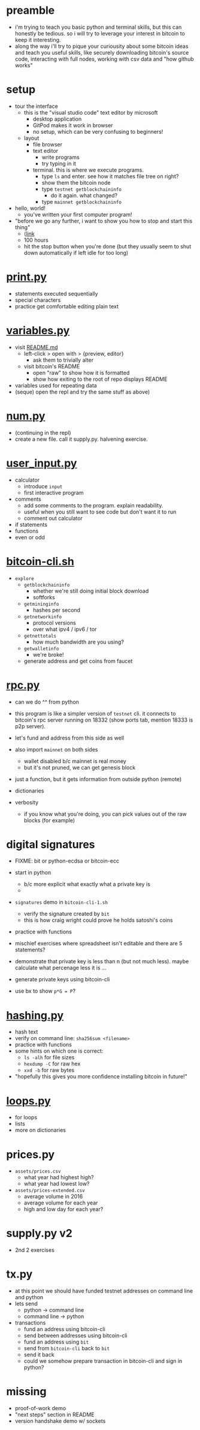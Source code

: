 # preamble

* i'm trying to teach you basic python and terminal skills, but this can honestly be tedious. so i will try to leverage your interest in bitcoin to keep it interesting.
* along the way i'll try to pique your curiousity about some bitcoin ideas and teach you useful skills, like securely downloading bitcoin's source code, interacting with full nodes, working with csv data and "how github works"

# setup

* tour the interface
    * this is the "visual studio code" text editor by microsoft
        * desktop application
        * GitPod makes it work in browser
        * no setup, which can be very confusing to beginners!
    * layout
        * file browser
        * text editor
            * write programs
            * try typing in it
        * terminal. this is where we execute programs.
            * type `ls` and enter. see how it matches file tree on right?
            * show them the bitcoin node
            * type `testnet getblockchaininfo`
                * do it again. what changed?
            * type `mainnet getblockchaininfo`
* hello, world!
    * you've written your first computer program!
* "before we go any further, i want to show you how to stop and start this thing"
    * ([link](https://gitpod.io/workspaces/)
    * 100 hours
    * hit the stop button when you're done (but they usually seem to shut down automatically if left idle for too long)

# [print.py](print.py)

* statements executed sequentially
* special characters
* practice get comfortable editing plain text

# [variables.py](variables.py)

* visit [README.md](README.md)
    * left-click > open with > {preview, editor}
        * ask them to trivially alter
    * visit bitcoin's README
        * open "raw"  to show how it is formatted
        * show how exiting to the root of repo displays README
* variables used for repeating data
* (seque) open the repl and try the same stuff as above)

# [num.py](num.py)

* (continuing in the repl)
* create a new file. call it supply.py. halvening exercise.

# [user_input.py](user_input.py)

* calculator
    * introduce `input`
    * first interactive program
* comments
    * add some comments to the program. explain readability.
    * useful when you still want to see code but don't want it to run
    * comment out calculator
* if statements
* functions
* even or odd


# [bitcoin-cli.sh](bitcoin-cli.sh)

* `explore`
    * `getblockchaininfo`
        * whether we're still doing initial block download
        * softforks
    * `getmininginfo`
        * hashes per second
    * `getnetworkinfo`
        * protocol versions
        * over what ipv4 / ipv6 / tor
    * `getnettotals`
        * how much bandwidth are you using?
    * `getwalletinfo`
        * we're broke!
    * generate address and get coins from faucet

# [rpc.py](rpc.py)

* can we do ^^ from python
* this program is like a simpler version of `testnet` cli. it connects to bitcoin's rpc server running on 18332 (show ports tab, mention 18333 is p2p server). 
* let's fund and address from this side as well
* also import `mainnet` on both sides
    * wallet disabled b/c mainnet is real money
    * but it's not pruned, we can get genesis block

* just a function, but it gets information from outside python (remote)
* dictionaries
* verbosity
    * if you know what you're doing, you can pick values out of the raw blocks (for example)

# digital signatures

* FIXME: bit or python-ecdsa or bitcoin-ecc

* start in python 
    * b/c more explicit what exactly what a private key is
    * 
* `signatures` demo in `bitcoin-cli-1.sh`
    * verify the signature created by `bit`
    * this is how craig wright could prove he holds satoshi's coins
* practice with functions
* mischief exercises where spreadsheet isn't editable and there are 5 statements?
* demonstrate that private key is less than n (but not much less). maybe calculate what percenage less it is ...
* generate private keys using bitcoin-cli
* use bx to show `p*G = P`?

# [hashing.py](hashing.py)

* hash text
* verify on command line: `sha256sum <filename>`
* practice with functions
* some hints on which one is correct:
    * `ls -alh` for file sizes
    * `hexdump -C` for raw hex
    * `xxd -b` for raw bytes
* "hopefully this gives you more confidence installing bitcoin in future!"

# [loops.py](loops.py)

* for loops
* lists
* more on dictionaries

# prices.py

* `assets/prices.csv`
    * what year had highest high?
    * what year had lowest low?
* `assets/prices-extended.csv`
    * average volume in 2016
    * average volume for each year
    * high and low day for each year?

# supply.py v2

* 2nd 2 exercises

# tx.py

* at this point we should have funded testnet addresses on command line and python
* lets send
    * python -> command line
    * command line -> python
* transactions
    * fund an address using bitcoin-cli
    * send between addresses using bitcoin-cli
    * fund an address using `bit`
    * send from `bitcoin-cli` back to `bit`
    * send it back
    * could we somehow prepare transaction in bitcoin-cli and sign in python?

# missing

* proof-of-work demo
* "next steps" section in README
* version handshake demo w/ sockets
